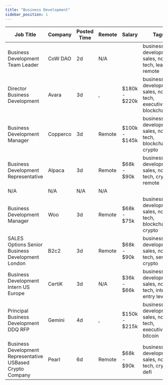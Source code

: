 ```yaml
---
title: "Business Development"
sidebar_position: 1
---
```


| Job Title | Company | Posted Time | Remote | Salary | Tags | Apply Link |
|-----------|---------|-------------|--------|--------|------|------------|
| Business Development Team Leader | CoW DAO | 2d | N/A |  | business development, sales, non tech, lead, remote | [Apply](https://web3.career/business-development-team-leader-cow-dao/106803) |
| Director Business Development | Avara | 3d | , | $180k - $220k | business development, sales, non tech, executive, blockchain | [Apply](https://web3.career/director-business-development-avara/106733) |
| Business Development Manager | Copperco | 3d | Remote | $100k - $145k | business development, sales, non tech, blockchain, crypto | [Apply](https://web3.career/business-development-manager-copperco/105560) |
| Business Development Representative | Alpaca | 3d | Remote | $68k - $90k | business development, sales, non tech, crypto, remote | [Apply](https://web3.career/business-development-representative-alpaca/106688) |
| N/A | N/A | N/A | N/A |  |  | [Apply](https://web3.career/metana) |
| Business Development Manager | Woo | 3d | Remote | $68k - $75k | business development, sales, non tech, blockchain, crypto | [Apply](https://web3.career/business-development-manager-woo/95644) |
| SALES Options Senior Business Development London | B2c2 | 3d | Remote | $68k - $90k | business development, sales, non tech, senior, crypto | [Apply](https://web3.career/sales-options-senior-business-development-london-b2c2/104883) |
| Business Development Intern US Europe | CertiK | 3d | N/A | $36k - $66k | business development, sales, non tech, intern, entry level | [Apply](https://web3.career/business-development-intern-us-europe-certik/106664) |
| Principal Business Development DDQ RFP | Gemini | 4d | , | $150k - $215k | business development, sales, non tech, executive, bitcoin | [Apply](https://web3.career/principal-business-development-ddq-rfp-gemini/106636) |
| Business Development Representative USBased Crypto Company | Pearl | 6d | Remote | $68k - $90k | business development, sales, non tech, crypto, defi | [Apply](https://web3.career/business-development-representative-us-based-crypto-company-pearl/106595) |
